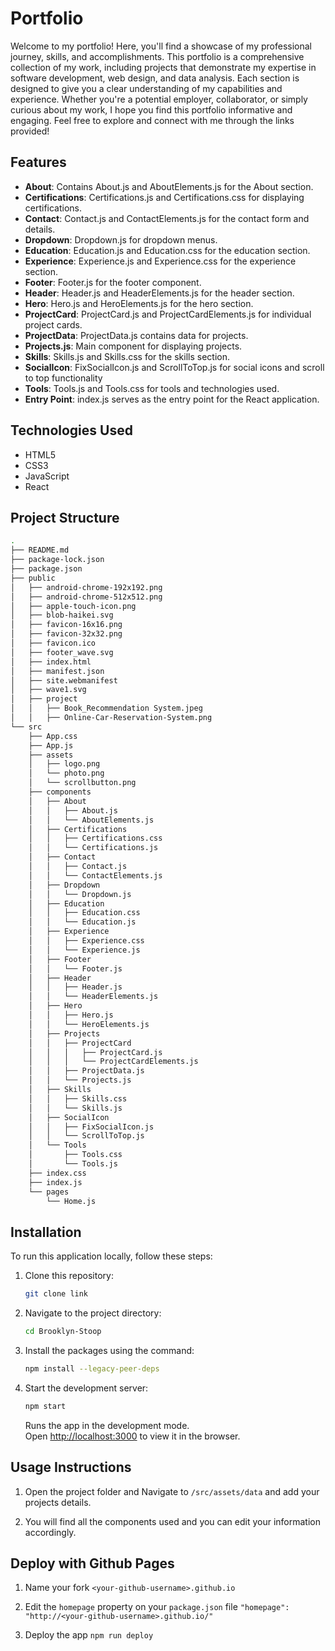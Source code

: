 # Portfolio

Welcome to my portfolio! Here, you'll find a showcase of my professional journey, skills, and accomplishments. This portfolio is a comprehensive collection of my work, including projects that demonstrate my expertise in software development, web design, and data analysis. Each section is designed to give you a clear understanding of my capabilities and experience. Whether you're a potential employer, collaborator, or simply curious about my work, I hope you find this portfolio informative and engaging. Feel free to explore and connect with me through the links provided!

## Features

  - **About**: Contains About.js and AboutElements.js for the About section.
  - **Certifications**: Certifications.js and Certifications.css for displaying certifications.
  - **Contact**: Contact.js and ContactElements.js for the contact form and details.
  - **Dropdown**: Dropdown.js for dropdown menus.
  - **Education**: Education.js and Education.css for the education section.
  - **Experience**: Experience.js and Experience.css for the experience section.
  - **Footer**: Footer.js for the footer component.
  - **Header**: Header.js and HeaderElements.js for the header section.
  - **Hero**: Hero.js and HeroElements.js for the hero section.
  - **ProjectCard**: ProjectCard.js and ProjectCardElements.js for individual project cards.
  - **ProjectData**: ProjectData.js contains data for projects.
  - **Projects.js**: Main component for displaying projects.
  - **Skills**: Skills.js and Skills.css for the skills section.
  - **SocialIcon**: FixSocialIcon.js and ScrollToTop.js for social icons and scroll to top functionality
  - **Tools**: Tools.js and Tools.css for tools and technologies used.
  - **Entry Point**: index.js serves as the entry point for the React application.

## Technologies Used

- HTML5
- CSS3
- JavaScript
- React

## Project Structure

```bash
.
├── README.md
├── package-lock.json
├── package.json
├── public
│   ├── android-chrome-192x192.png
│   ├── android-chrome-512x512.png
│   ├── apple-touch-icon.png
│   ├── blob-haikei.svg
│   ├── favicon-16x16.png
│   ├── favicon-32x32.png
│   ├── favicon.ico
│   ├── footer_wave.svg
│   ├── index.html
│   ├── manifest.json
│   ├── site.webmanifest
│   ├── wave1.svg
│   ├── project
│   │   ├── Book_Recommendation System.jpeg
│   │   ├── Online-Car-Reservation-System.png
└── src
    ├── App.css
    ├── App.js
    ├── assets
    │   ├── logo.png
    │   └── photo.png
    │   └── scrollbutton.png
    ├── components
    │   ├── About
    │   │   ├── About.js
    │   │   └── AboutElements.js
    │   ├── Certifications
    │   │   ├── Certifications.css
    │   │   └── Certifications.js
    │   ├── Contact
    │   │   ├── Contact.js
    │   │   └── ContactElements.js
    │   ├── Dropdown
    │   │   └── Dropdown.js
    │   ├── Education
    │   │   ├── Education.css
    │   │   └── Education.js
    │   ├── Experience
    │   │   ├── Experience.css
    │   │   └── Experience.js
    │   ├── Footer
    │   │   └── Footer.js
    │   ├── Header
    │   │   ├── Header.js
    │   │   └── HeaderElements.js
    │   ├── Hero
    │   │   ├── Hero.js
    │   │   └── HeroElements.js
    │   ├── Projects
    │   │   ├── ProjectCard
    │   │   │   ├── ProjectCard.js
    │   │   │   └── ProjectCardElements.js
    │   │   ├── ProjectData.js
    │   │   └── Projects.js
    │   ├── Skills
    │   │   ├── Skills.css
    │   │   └── Skills.js
    │   ├── SocialIcon
    │   │   ├── FixSocialIcon.js
    │   │   └── ScrollToTop.js
    │   └── Tools
    │       ├── Tools.css
    │       └── Tools.js
    ├── index.css
    ├── index.js
    └── pages
        └── Home.js
```

## Installation

To run this application locally, follow these steps:

1. Clone this repository:

   ```bash
   git clone link
    ```

2. Navigate to the project directory:

   ```bash
   cd Brooklyn-Stoop
   ```

3. Install the packages using the command:

   ```bash
   npm install --legacy-peer-deps
   ```

4. Start the development server:

   ```bash
   npm start
   ```
   Runs the app in the development mode.\
   Open [http://localhost:3000](http://localhost:3000) to view it in the browser.

## Usage Instructions

1. Open the project folder and Navigate to `/src/assets/data` and add your projects details.

2. You will find all the components used and you can edit your information accordingly.

## Deploy with Github Pages

1. Name your fork `<your-github-username>.github.io`

2. Edit the `homepage` property on your `package.json` file
   `"homepage": "http://<your-github-username>.github.io/"`

3. Deploy the app
   `npm run deploy`
